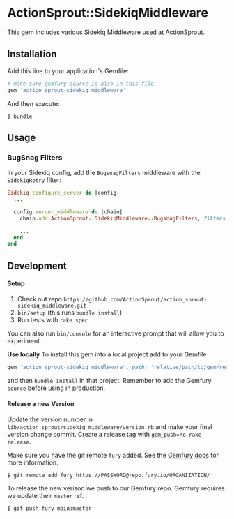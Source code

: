 # ActionSprout::SidekiqMiddleware

This gem includes various Sidekiq Middleware used at ActionSprout.

## Installation

Add this line to your application's Gemfile:

```ruby
# make sure gemfury source is also in this file.
gem 'action_sprout-sidekiq_middleware'
```

And then execute:

    $ bundle

## Usage

### BugSnag Filters

In your Sidekiq config, add the `BugsnagFilters` middleware with the `SidekiqRetry` filter:

```ruby
Sidekiq.configure_server do |config|
  ...

  config.server_middleware do |chain|
    chain.add ActionSprout::SidekiqMiddleware::BugsnagFilters, filters: [ActionSprout::BugsnagFilters::SidekiqRetry]

    ...
  end
end
```

## Development

#### Setup

1. Check out repo `https://github.com/ActionSprout/action_sprout-sidekiq_middleware.git`
2. `bin/setup` (this runs `bundle install`)
3. Run tests with `rake spec`

You can also run `bin/console` for an interactive prompt that will allow you to experiment.

**Use locally**
To install this gem into a local project add to your Gemfile
```ruby
gem 'action_sprout-sidekiq_middleware', path: 'relative/path/to/gem/repo'
```
and then `bundle install` in that project. Remember to add the Gemfury `source` before
using in production.

#### Release a new Version

Update the version number in `lib/action_sprout/sidekiq_middleware/version.rb` and make your final version change commit.
Create a release tag with `gem_push=no rake release`.

Make sure you have the git remote `fury` added. See the [Gemfury docs](https://manage.fury.io/dashboard/actionsprout/repos/ruby/push) for more information.

    $ git remote add fury https://PASSWORD@repo.fury.io/ORGANIZATION/


To release the new verison we push to our Gemfury repo. Gemfury requires we update their `master` ref.

    $ git push fury main:master
